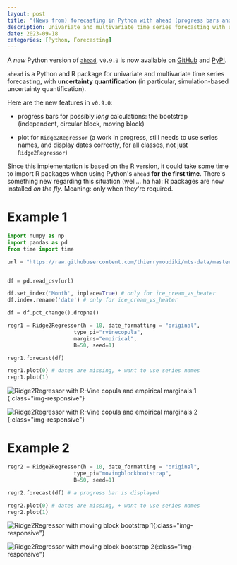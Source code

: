 ```yaml
---
layout: post
title: "(News from) forecasting in Python with ahead (progress bars and plots)"
description: Univariate and multivariate time series forecasting with uncertainty quantification in Python
date: 2023-09-18
categories: [Python, Forecasting]
---
```



A _new_ Python version of [`ahead`](https://github.com/Techtonique/ahead_python), `v0.9.0` is now available on [GitHub](https://github.com/Techtonique/ahead_python) and [PyPI](https://pypi.org/project/ahead/). 

`ahead` is a Python and R package for univariate and multivariate time series forecasting, with **uncertainty 
quantification** (in particular, simulation-based uncertainty quantification). 

Here are the new features in `v0.9.0`: 

- progress bars for possibly _long_ calculations: the bootstrap (independent, circular block, moving block)

- plot for `Ridge2Regressor` (a work in progress, still needs to use series names, and display dates correctly, for all classes, not just `Ridge2Regressor`)

Since this implementation is based on the R version, it could take some time to import R packages when using Python's `ahead` **for the first time**. There's something new regarding this situation (well... ha ha): R packages are now installed _on the fly_. Meaning: only when they're required. 

# Example 1

```Python
import numpy as np
import pandas as pd
from time import time

url = "https://raw.githubusercontent.com/thierrymoudiki/mts-data/master/heater-ice-cream/ice_cream_vs_heater.csv"


df = pd.read_csv(url)

df.set_index('Month', inplace=True) # only for ice_cream_vs_heater
df.index.rename('date') # only for ice_cream_vs_heater

df = df.pct_change().dropna()
```

```Python
regr1 = Ridge2Regressor(h = 10, date_formatting = "original",
                     type_pi="rvinecopula",
                     margins="empirical",
                     B=50, seed=1)

regr1.forecast(df) 

regr1.plot(0) # dates are missing, + want to use series names
regr1.plot(1)
```

![Ridge2Regressor with R-Vine copula and empirical marginals 1]({{base}}/images/2023-09-18/2023-09-18-image1.png){:class="img-responsive"}

![Ridge2Regressor with R-Vine copula and empirical marginals 2]({{base}}/images/2023-09-18/2023-09-18-image2.png){:class="img-responsive"}

# Example 2

```Python
regr2 = Ridge2Regressor(h = 10, date_formatting = "original",
                     type_pi="movingblockbootstrap",
                     B=50, seed=1)

regr2.forecast(df) # a progress bar is displayed

regr2.plot(0) # dates are missing, + want to use series names
regr2.plot(1)
```

![Ridge2Regressor with moving block bootstrap 1]({{base}}/images/2023-09-18/2023-09-18-image3.png){:class="img-responsive"}

![Ridge2Regressor with moving block bootstrap 2]({{base}}/images/2023-09-18/2023-09-18-image4.png){:class="img-responsive"}

